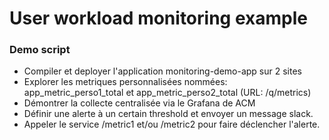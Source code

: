 # User workload monitoring example

### Demo script

- Compiler et deployer l'application monitoring-demo-app sur 2 sites
- Explorer les metriques personnalisées nommées: app_metric_perso1_total et app_metric_perso2_total  (URL: /q/metrics)
- Démontrer la collecte centralisée via le Grafana de ACM
- Définir une alerte à un certain threshold et envoyer un message slack. 
- Appeler le service /metric1 et/ou /metric2 pour faire déclencher l'alerte. 
